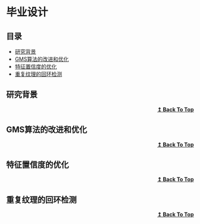 # 毕业设计

## 目录
- [研究背景](#研究背景)
- [GMS算法的改进和优化](#GMS算法的改进和优化)
- [特征置信度的优化](#特征置信度的优化)
- [重复纹理的回环检测](#重复纹理的回环检测)


## 研究背景

<div align="right">
    <b><a href="#目录">↥ Back To Top</a></b>
</div>


## GMS算法的改进和优化

<div align="right">
    <b><a href="#目录">↥ Back To Top</a></b>
</div>


## 特征置信度的优化

<div align="right">
    <b><a href="#目录">↥ Back To Top</a></b>
</div>


## 重复纹理的回环检测


<div align="right">
    <b><a href="#目录">↥ Back To Top</a></b>
</div>


